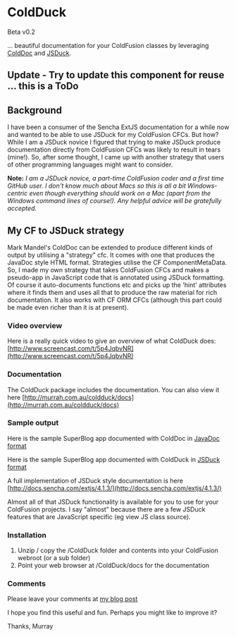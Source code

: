# ColdDuck

Beta v0.2

... beautiful documentation for your ColdFusion classes by leveraging [ColdDoc](https://github.com/markmandel/ColdDoc) and [JSDuck](https://github.com/senchalabs/jsduck). 

## Update - Try to update this component for reuse ... this is a ToDo

## Background
I have been a consumer of the Sencha ExtJS documentation for a while now and wanted to be able to use JSDuck for my ColdFusion CFCs. But how? While I am a JSDuck novice I figured that trying to make JSDuck produce documentation directly from ColdFusion CFCs was likely to result in tears (mine!). So, after some thought, I came up with another strategy that users of other programming languages might want to consider.

**Note:** *I am a JSDuck novice, a part-time ColdFusion coder and a first time GitHub user. I don't know much about Macs so this is all a bit Windows-centric even though everything should work on a Mac (apart from the Windows command lines of course!). Any helpful advice will be gratefully accepted.*

## My CF to JSDuck strategy
Mark Mandel's ColdDoc can be extended to produce different kinds of output by utilising a "strategy" cfc. It comes with one that produces the JavaDoc style HTML format. Strategies utilise the CF ComponentMetaData. So, I made my own strategy that takes ColdFusion CFCs and makes a pseudo-app in JavaScript code that is annotated using JSDuck formatting. Of course it auto-documents functions etc and picks up the 'hint' attributes where it finds them and uses all that to produce the raw material for rich documentation. It also works with CF ORM CFCs (although this part could be made even richer than it is at present).

### Video overview
Here is a really quick video to give an overview of what ColdDuck does: [http://www.screencast.com/t/5p4JqbvNR](http://www.screencast.com/t/5p4JqbvNR)

### Documentation
The ColdDuck package includes the documentation. You can also view it here [http://murrah.com.au/coldduck/docs](http://murrah.com.au/coldduck/docs)
### Sample output
Here is the sample SuperBlog app documented with ColdDoc in [JavaDoc format](http://murrah.com.au/coldduck/samples/superblogcfc/javadoc/)

Here is the sample SuperBlog app documented with ColdDuck in [JSDuck format](http://murrah.com.au/coldduck/samples/superblogcfc/docs)

A full implementation of JSDuck style documentation is here [http://docs.sencha.com/extjs/4.1.3/](http://docs.sencha.com/extjs/4.1.3/)

Almost all of that JSDuck functionality is available for you to use for your ColdFusion projects. I say "almost" because there are a few JSDuck features that are JavaScript specific (eg view JS class source). 

### Installation
1. Unzip / copy the /ColdDuck folder and contents into your ColdFusion webroot (or a sub folder)
1. Point your web browser at /ColdDuck/docs for the documentation

### Comments
Please leave your comments at [my blog post](http://murrayhopkins.wordpress.com/2013/06/25/coldduck-beautiful-documentation-for-coldfusion-cfcs/)

I hope you find this useful and fun. Perhaps you might like to improve it?

Thanks,
Murray

